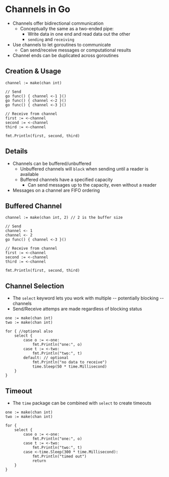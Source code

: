 # Channels in Go
- Channels offer bidirectional communication
    - Conceptually the same as a two-ended pipe:
        - Write data in one end and read data out the other
        - `sending` and `receiving`
- Use channels to let goroutines to communicate
    - Can send/receive messages or computational results
- Channel ends can be duplicated across goroutines

## Creation & Usage
```
channel := make(chan int)

// Send
go func() { channel <-1 }()
go func() { channel <-2 }()
go func() { channel <-3 }()

// Receive from channel
first := <-channel
second := <-channel
third := <-channel

fmt.Println(first, second, third)
```

## Details
- Channels can be buffered/unbuffered
    - Unbuffered channels will `block` when sending until a reader is available
    - Buffered channels have a specified capacity
        - Can send messages up to the capacity, even without a reader
- Messages on a channel are FIFO ordering

## Buffered Channel
```
channel := make(chan int, 2) // 2 is the buffer size

// Send
channel <- 1
channel <- 2
go func() { channel <-3 }()

// Receive from channel
first := <-channel
second := <-channel
third := <-channel

fmt.Println(first, second, third)
```

## Channel Selection
- The `select` keyword lets you work with multiple -- potentially blocking -- channels
- Send/Receive attemps are made regardless of blocking status

```
one := make(chan int)
two := make(chan int)

for { //optional also
    select {
        case o := <-one:
            fmt.Println("one:", o)
        case t := <-two:
            fmt.Println("two:", t)
        default: // optional
            fmt.Println("no data to receive")
            time.Sleep(50 * time.Millisecond)
    }
}
```

## Timeout
- The `time` package can be combined with `select` to create timeouts

```
one := make(chan int)
two := make(chan int)

for {
    select {
        case o := <-one:
            fmt.Println("one:", o)
        case t := <-two:
            fmt.Println("two:", t)
        case <-time.Sleep(300 * time.Millisecond):
            fmt.Println("timed out")
            return
    }
}
```